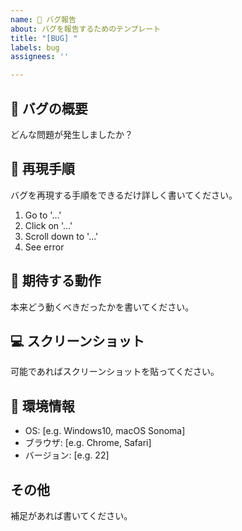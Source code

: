 ```yaml
---
name: 🐛 バグ報告
about: バグを報告するためのテンプレート
title: "[BUG] "
labels: bug
assignees: ''

---
```


## 🐞 バグの概要
どんな問題が発生しましたか？

## 🔁 再現手順
バグを再現する手順をできるだけ詳しく書いてください。

1. Go to '...'
2. Click on '...'
3. Scroll down to '...'
4. See error

## 📝 期待する動作
本来どう動くべきだったかを書いてください。

## 💻 スクリーンショット
可能であればスクリーンショットを貼ってください。

## 📱 環境情報
- OS: [e.g. Windows10, macOS Sonoma]
- ブラウザ: [e.g. Chrome, Safari]
- バージョン: [e.g. 22]

## その他
補足があれば書いてください。 